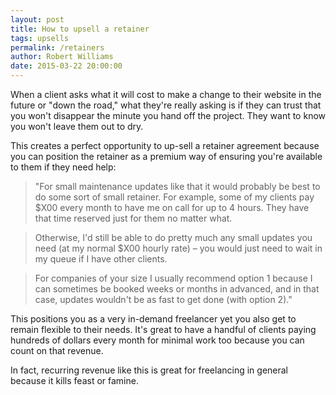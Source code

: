 ```yaml
---
layout: post
title: How to upsell a retainer
tags: upsells
permalink: /retainers
author: Robert Williams
date: 2015-03-22 20:00:00
---
```


When a client asks what it will cost to make a change to their website in the future or "down the road," what they're really asking is if they can trust that you won't disappear the minute you hand off the project. They want to know you won't leave them out to dry.

This creates a perfect opportunity to up-sell a retainer agreement because you can position the retainer as a premium way of ensuring you're available to them if they need help:

> "For small maintenance updates like that it would probably be best to do some sort of small retainer. For example, some of my clients pay $X00 every month to have me on call for up to 4 hours. They have that time reserved just for them no matter what.

>Otherwise, I'd still be able to do pretty much any small updates you need (at my normal $X00 hourly rate) – you would just need to wait in my queue if I have other clients.

>For companies of your size I usually recommend option 1 because I can sometimes be booked weeks or months in advanced, and in that case, updates wouldn't be as fast to get done (with option 2)."

This positions you as a very in-demand freelancer yet you also get to remain flexible to their needs. It's great to have a handful of clients paying hundreds of dollars every month for minimal work too because you can count on that revenue. 

In fact, recurring revenue like this is great for freelancing in general because it kills feast or famine.